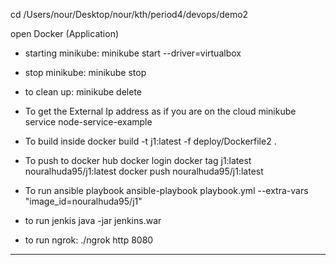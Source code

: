 cd /Users/nour/Desktop/nour/kth/period4/devops/demo2

open Docker (Application)

- starting minikube:
minikube start --driver=virtualbox

- stop minikube:
minikube stop

- to clean up:
minikube delete


- To get the External Ip address as if you are on the cloud
minikube service node-service-example

- To build inside
docker build -t j1:latest -f deploy/Dockerfile2 .


- To push to docker hub
docker login
docker tag j1:latest nouralhuda95/j1:latest
docker push nouralhuda95/j1:latest

- To run ansible playbook
ansible-playbook playbook.yml --extra-vars "image_id=nouralhuda95/j1"


- to run jenkis
java -jar jenkins.war


- to run ngrok:
./ngrok http 8080















------------------------
